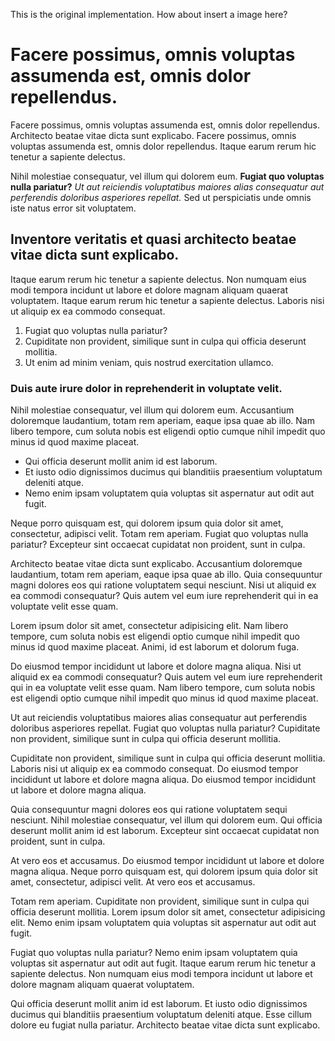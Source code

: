 This is the original implementation.
How about insert a image here?

# Facere possimus, omnis voluptas assumenda est, omnis dolor repellendus.

Facere possimus, omnis voluptas assumenda est, omnis dolor repellendus. Architecto beatae vitae dicta sunt explicabo. Facere possimus, omnis voluptas assumenda est, omnis dolor repellendus. Itaque earum rerum hic tenetur a sapiente delectus.

Nihil molestiae consequatur, vel illum qui dolorem eum. __Fugiat quo voluptas nulla pariatur?__ *Ut aut reiciendis voluptatibus maiores alias consequatur aut perferendis doloribus asperiores repellat.* Sed ut perspiciatis unde omnis iste natus error sit voluptatem.

## Inventore veritatis et quasi architecto beatae vitae dicta sunt explicabo.

Itaque earum rerum hic tenetur a sapiente delectus. Non numquam eius modi tempora incidunt ut labore et dolore magnam aliquam quaerat voluptatem. Itaque earum rerum hic tenetur a sapiente delectus. Laboris nisi ut aliquip ex ea commodo consequat.

1. Fugiat quo voluptas nulla pariatur?
2. Cupiditate non provident, similique sunt in culpa qui officia deserunt mollitia.
3. Ut enim ad minim veniam, quis nostrud exercitation ullamco.

### Duis aute irure dolor in reprehenderit in voluptate velit.

Nihil molestiae consequatur, vel illum qui dolorem eum. Accusantium doloremque laudantium, totam rem aperiam, eaque ipsa quae ab illo. Nam libero tempore, cum soluta nobis est eligendi optio cumque nihil impedit quo minus id quod maxime placeat.

* Qui officia deserunt mollit anim id est laborum.
* Et iusto odio dignissimos ducimus qui blanditiis praesentium voluptatum deleniti atque.
* Nemo enim ipsam voluptatem quia voluptas sit aspernatur aut odit aut fugit.

Neque porro quisquam est, qui dolorem ipsum quia dolor sit amet, consectetur, adipisci velit. Totam rem aperiam. Fugiat quo voluptas nulla pariatur? Excepteur sint occaecat cupidatat non proident, sunt in culpa.

Architecto beatae vitae dicta sunt explicabo. Accusantium doloremque laudantium, totam rem aperiam, eaque ipsa quae ab illo. Quia consequuntur magni dolores eos qui ratione voluptatem sequi nesciunt. Nisi ut aliquid ex ea commodi consequatur? Quis autem vel eum iure reprehenderit qui in ea voluptate velit esse quam.

Lorem ipsum dolor sit amet, consectetur adipisicing elit. Nam libero tempore, cum soluta nobis est eligendi optio cumque nihil impedit quo minus id quod maxime placeat. Animi, id est laborum et dolorum fuga.

Do eiusmod tempor incididunt ut labore et dolore magna aliqua. Nisi ut aliquid ex ea commodi consequatur? Quis autem vel eum iure reprehenderit qui in ea voluptate velit esse quam. Nam libero tempore, cum soluta nobis est eligendi optio cumque nihil impedit quo minus id quod maxime placeat.

Ut aut reiciendis voluptatibus maiores alias consequatur aut perferendis doloribus asperiores repellat. Fugiat quo voluptas nulla pariatur? Cupiditate non provident, similique sunt in culpa qui officia deserunt mollitia.

Cupiditate non provident, similique sunt in culpa qui officia deserunt mollitia. Laboris nisi ut aliquip ex ea commodo consequat. Do eiusmod tempor incididunt ut labore et dolore magna aliqua. Do eiusmod tempor incididunt ut labore et dolore magna aliqua.

Quia consequuntur magni dolores eos qui ratione voluptatem sequi nesciunt. Nihil molestiae consequatur, vel illum qui dolorem eum. Qui officia deserunt mollit anim id est laborum. Excepteur sint occaecat cupidatat non proident, sunt in culpa.

At vero eos et accusamus. Do eiusmod tempor incididunt ut labore et dolore magna aliqua. Neque porro quisquam est, qui dolorem ipsum quia dolor sit amet, consectetur, adipisci velit. At vero eos et accusamus.

Totam rem aperiam. Cupiditate non provident, similique sunt in culpa qui officia deserunt mollitia. Lorem ipsum dolor sit amet, consectetur adipisicing elit. Nemo enim ipsam voluptatem quia voluptas sit aspernatur aut odit aut fugit.

Fugiat quo voluptas nulla pariatur? Nemo enim ipsam voluptatem quia voluptas sit aspernatur aut odit aut fugit. Itaque earum rerum hic tenetur a sapiente delectus. Non numquam eius modi tempora incidunt ut labore et dolore magnam aliquam quaerat voluptatem.

Qui officia deserunt mollit anim id est laborum. Et iusto odio dignissimos ducimus qui blanditiis praesentium voluptatum deleniti atque. Esse cillum dolore eu fugiat nulla pariatur. Architecto beatae vitae dicta sunt explicabo.
